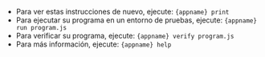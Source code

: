  - Para ver estas instrucciones de nuevo, ejecute: `{appname} print`
 - Para ejecutar su programa en un entorno de pruebas, ejecute: `{appname} run program.js`
 - Para verificar su programa, ejecute: `{appname} verify program.js`
 - Para más información, ejecute: `{appname} help`
